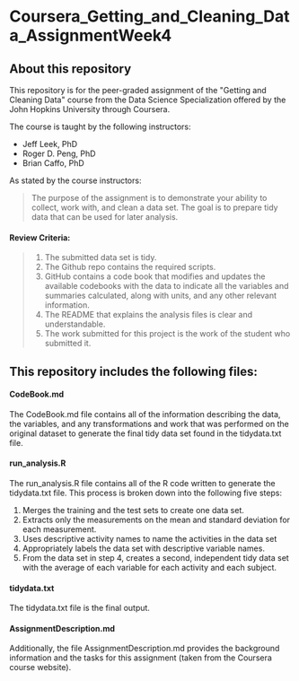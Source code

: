 # Coursera_Getting_and_Cleaning_Data_AssignmentWeek4
## About this repository

This repository is for the peer-graded assignment of the "Getting and Cleaning Data" course from the Data Science Specialization offered by the John Hopkins University through Coursera. 

The course is taught by the following instructors: 
  - Jeff Leek, PhD
  - Roger D. Peng, PhD
  - Brian Caffo, PhD

As stated by the course instructors:
> The purpose of the assignment is to demonstrate your ability to collect, work with, and clean a data set. The goal is to prepare tidy data that can be used for later analysis.

#### Review Criteria:
> 1. The submitted data set is tidy. 
> 2. The Github repo contains the required scripts.
> 3. GitHub contains a code book that modifies and updates the available codebooks with the data to indicate all the variables and summaries calculated, along with units, and any other relevant information.
> 4. The README that explains the analysis files is clear and understandable.
> 5. The work submitted for this project is the work of the student who submitted it.

## This repository includes the following files: 

#### CodeBook.md
The CodeBook.md file contains all of the information describing the data, the variables, and any transformations and work that was performed on the original dataset to generate the final tidy data set found in the tidydata.txt file. 

#### run_analysis.R
The run_analysis.R file contains all of the R code written to generate the tidydata.txt file. This process is broken down into the following five steps: 
1. Merges the training and the test sets to create one data set.
2. Extracts only the measurements on the mean and standard deviation for each measurement.
3. Uses descriptive activity names to name the activities in the data set
4. Appropriately labels the data set with descriptive variable names.
5. From the data set in step 4, creates a second, independent tidy data set with the average of each variable for each activity and each subject.

#### tidydata.txt
The tidydata.txt file is the final output. 

#### AssignmentDescription.md
Additionally, the file AssignmentDescription.md provides the background information and the tasks for this assignment (taken from the Coursera course website).  
